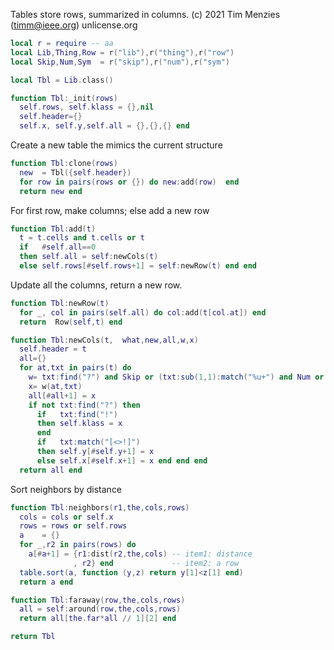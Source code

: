 
Tables store rows, summarized in columns.
(c) 2021 Tim Menzies (timm@ieee.org) unlicense.org

```lua
local r = require -- aa
local Lib,Thing,Row = r("lib"),r("thing"),r("row")
local Skip,Num,Sym  = r("skip"),r("num"),r("sym")

local Tbl = Lib.class()

function Tbl:_init(rows) 
  self.rows, self.klass = {},nil
  self.header={}
  self.x, self.y,self.all = {},{},{} end
```

Create a new table the mimics the current structure

```lua
function Tbl:clone(rows)
  new  = Tbl({self.header})
  for row in pairs(rows or {}) do new:add(row)  end
  return new end
```

For first row, make columns; else add a new row

```lua
function Tbl:add(t)
  t = t.cells and t.cells or t
  if   #self.all==0 
  then self.all = self:newCols(t) 
  else self.rows[#self.rows+1] = self:newRow(t) end end
```

Update all the columns, return a new row.

```lua
function Tbl:newRow(t) 
  for _, col in pairs(self.all) do col:add(t[col.at]) end
  return  Row(self,t) end

function Tbl:newCols(t,  what,new,all,w,x) 
  self.header = t
  all={}
  for at,txt in pairs(t) do
    w= txt:find("?") and Skip or (txt:sub(1,1):match("%u+") and Num or Sym)
    x= w(at,txt)
    all[#all+1] = x
    if not txt:find("?") then
      if   txt:find("!") 
      then self.klass = x 
      end 
      if   txt:match("[<>!]") 
      then self.y[#self.y+1] = x 
      else self.x[#self.x+1] = x end end end 
  return all end
```

Sort neighbors by distance

```lua
function Tbl:neighbors(r1,the,cols,rows)
  cols = cols or self.x
  rows = rows or self.rows
  a    = {}
  for _,r2 in pairs(rows) do
    a[#a+1] = {r1:dist(r2,the,cols) -- item1: distance
              , r2} end             -- item2: a row
  table.sort(a, function (y,z) return y[1]<z[1] end)
  return a end

function Tbl:faraway(row,the,cols,rows)
  all = self:around(row,the,cols,rows)
  return all[the.far*all // 1][2] end

return Tbl
```
